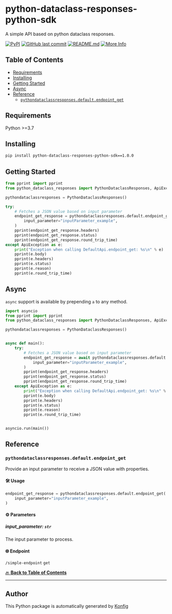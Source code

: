 # python-dataclass-responses-python-sdk

A simple API based on python dataclass responses.


[![PyPI](https://img.shields.io/badge/PyPI-v1.0.0-blue)](https://pypi.org/project/python-dataclass-responses-python-sdk/1.0.0)
[![GitHub last commit](https://img.shields.io/github/last-commit/konfig-dev/konfig.svg)](https://github.com/konfig-dev/konfig/commits)
[![README.md](https://img.shields.io/badge/README-Click%20Here-green)](https://github.com/konfig-dev/konfig/tree/main/python#readme)
[![More Info](https://img.shields.io/badge/More%20Info-Click%20Here-orange)](http://example.com/support)

## Table of Contents

<!-- toc -->

- [Requirements](#requirements)
- [Installing](#installing)
- [Getting Started](#getting-started)
- [Async](#async)
- [Reference](#reference)
  * [`pythondataclassresponses.default.endpoint_get`](#pythondataclassresponsesdefaultendpoint_get)

<!-- tocstop -->

## Requirements

Python >=3.7

## Installing

```sh
pip install python-dataclass-responses-python-sdk==1.0.0
```

## Getting Started

```python
from pprint import pprint
from python_dataclass_responses import PythonDataclassResponses, ApiException

pythondataclassresponses = PythonDataclassResponses()

try:
    # Fetches a JSON value based on input parameter
    endpoint_get_response = pythondataclassresponses.default.endpoint_get(
        input_parameter="inputParameter_example",
    )
    pprint(endpoint_get_response.headers)
    pprint(endpoint_get_response.status)
    pprint(endpoint_get_response.round_trip_time)
except ApiException as e:
    print("Exception when calling DefaultApi.endpoint_get: %s\n" % e)
    pprint(e.body)
    pprint(e.headers)
    pprint(e.status)
    pprint(e.reason)
    pprint(e.round_trip_time)
```

## Async

`async` support is available by prepending `a` to any method.

```python
import asyncio
from pprint import pprint
from python_dataclass_responses import PythonDataclassResponses, ApiException

pythondataclassresponses = PythonDataclassResponses()


async def main():
    try:
        # Fetches a JSON value based on input parameter
        endpoint_get_response = await pythondataclassresponses.default.aendpoint_get(
            input_parameter="inputParameter_example",
        )
        pprint(endpoint_get_response.headers)
        pprint(endpoint_get_response.status)
        pprint(endpoint_get_response.round_trip_time)
    except ApiException as e:
        print("Exception when calling DefaultApi.endpoint_get: %s\n" % e)
        pprint(e.body)
        pprint(e.headers)
        pprint(e.status)
        pprint(e.reason)
        pprint(e.round_trip_time)


asyncio.run(main())
```


## Reference
### `pythondataclassresponses.default.endpoint_get`

Provide an input parameter to receive a JSON value with properties.

#### 🛠️ Usage

```python
endpoint_get_response = pythondataclassresponses.default.endpoint_get(
    input_parameter="inputParameter_example",
)
```

#### ⚙️ Parameters

##### input_parameter: `str`

The input parameter to process.

#### 🌐 Endpoint

`/simple-endpoint` `get`

[🔙 **Back to Table of Contents**](#table-of-contents)

---


## Author
This Python package is automatically generated by [Konfig](https://konfigthis.com)
